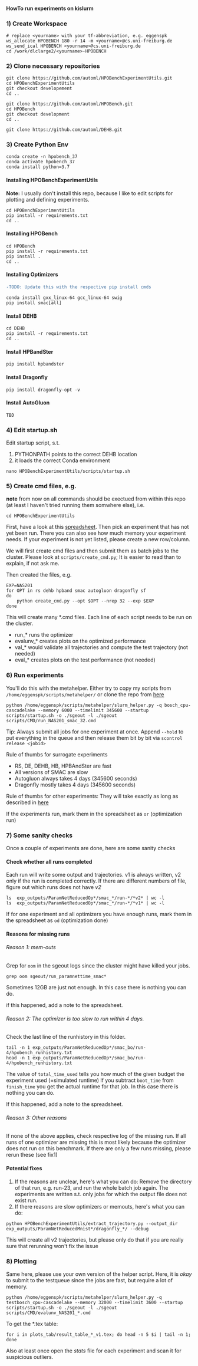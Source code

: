 #### HowTo run experiments on kislurm

### 1) Create Workspace

    # replace <yourname> with your tf-abbreviation, e.g. eggenspk
    ws_allocate HPOBENCH 180 -r 14 -m <yourname>@cs.uni-freiburg.de
    ws_send_ical HPOBENCH <yourname>@cs.uni-freiburg.de
    cd /work/dlclarge2/<yourname>-HPOBENCH

### 2) Clone necessary repositories

    git clone https://github.com/automl/HPOBenchExperimentUtils.git
    cd HPOBenchExperimentUtils
    git checkout developement
    cd ..

    git clone https://github.com/automl/HPOBench.git
    cd HPOBench
    git checkout development
    cd ..

    git clone https://github.com/automl/DEHB.git

### 3) Create Python Env

    conda create -n hpobench_37
    conda activate hpobench_37
    conda install python=3.7
    
#### Installing HPOBenchExperimentUtils    

**Note:** I usually don't install this repo, because I like to edit scripts for plotting and defining experiments.

    cd HPOBenchExperimentUtils
    pip install -r requirements.txt
    cd ..

#### Installing HPOBench

    cd HPOBench
    pip install -r requirements.txt
    pip install .
    cd ..

#### Installing Optimizers

```diff
-TODO: Update this with the respective pip install cmds
```

    conda install gxx_linux-64 gcc_linux-64 swig   
    pip install smac[all]

#### Install DEHB
    cd DEHB
    pip install -r requirements.txt 
    cd ..

#### Install HPBandSter
    pip install hpbandster

#### Install Dragonfly
    pip install dragonfly-opt -v

#### Install AutoGluon
    TBD

### 4) Edit startup.sh

 Edit startup script, s.t.
   1) PYTHONPATH points to the correct DEHB location
   2) it loads the correct Conda environment

    nano HPOBenchExperimentUtils/scripts/startup.sh 
    

### 5) Create cmd files, e.g.

**note** from now on all commands should be exectued from within this repo (at least I haven't tried running them somwhere else), i.e. 

    cd HPOBenchExperimentUtils

First, have a look at this [spreadsheet](https://docs.google.com/spreadsheets/d/1SYFAsL7bm9WhSHwdmdpxK4S7M8ASoAfl4TEA8AtrV4E/edit#gid=1492359258). Then pick an experiment that has not yet been run. There you can also see how much memory your experiment needs. If your experiment is not yet listed, please create a new row/column.

We will first create cmd files and then submit them as batch jobs to the cluster. Please look at `scripts/create_cmd.py`; It is easier to read than to explain, if not ask me.

Then created the files, e.g. 

    EXP=NAS201
    for OPT in rs dehb hpband smac autogluon dragonfly sf
    do
        python create_cmd.py --opt $OPT --nrep 32 --exp $EXP
    done

This will create many \*.cmd files. Each line of each script needs to be run on the cluster.

  * run_* runs the optimizer
  * evalunv_* creates plots on the optimized performance
  * val_* would validate all trajectories and compute the test trajectory (not needed)
  * eval_* creates plots on the test performance (not needed)

### 6) Run experiments

You'll do this with the metahelper. Either try to copy my scripts from `/home/eggenspk/scripts/metahelper/` or clone the repo from [here](https://github.com/automl/helper_scripts)

    python /home/eggenspk/scripts/metahelper/slurm_helper.py -q bosch_cpu-cascadelake --memory 6000 --timelimit 345600 --startup scripts/startup.sh -o ./sgeout -l ./sgeout scripts/CMD/run_NAS201_smac_32.cmd

Tip: Always submit all jobs for one experiment at once. Append `--hold` to put everything in the queue and then release them bit by bit via `scontrol release <jobid>`

Rule of thumbs for surrogate experiments

  * RS, DE, DEHB, HB, HPBAndSter are fast
  * All versions of SMAC are slow
  * Autogluon always takes 4 days (345600 seconds)
  * Dragonfly mostly takes 4 days (345600 seconds)

Rule of thumbs for other experiments: They will take exactly as long as described in [here](https://github.com/automl/HPOBenchExperimentUtils/blob/master/HPOBenchExperimentUtils/benchmark_settings.yaml)

If the experiments run, mark them in the spreadsheet as `or` (optimization run)

### 7) Some sanity checks

Once a couple of experiments are done, here are some sanity checks

#### Check whether all runs completed

Each run will write some output and trajectories. v1 is always written, v2 only if the run is completed correctly. If there are different numbers of file, figure out which runs does not have *v2*

    ls  exp_outputs/ParamNetReducedOp*/smac_*/run-*/*v2* | wc -l
    ls  exp_outputs/ParamNetReducedOp*/smac_*/run-*/*v1* | wc -l
    
If for one experiment and all optimizers you have enough runs, mark them in the spreadsheet as `od` (optimization done)

#### Reasons for missing runs

###### Reason 1: mem-outs

Grep for `oom` in the sgeout logs since the cluster might have killed your jobs.

    grep oom sgeout/run_paramnettime_smac*

Sometimes 12GB are just not enough. In this case there is nothing you can do. 

if this happened, add a note to the spreadsheet.

###### Reason 2: The optimizer is too slow to run within 4 days.

Check the last line of the runhistory in this folder. 

    tail -n 1 exp_outputs/ParamNetReducedOp*/smac_bo/run-4/hpobench_runhistory.txt 
    head -n 1 exp_outputs/ParamNetReducedOp*/smac_bo/run-4/hpobench_runhistory.txt 

The value of `total_time_used` tells you how much of the given budget the experiment used (=simulated runtime)
If you subtract `boot_time` from `finish_time` you get the actual runtime for that job. In this case there is nothing you can do. 

If this happened, add a note to the spreadsheet.

###### Reason 3: Other reasons
If none of the above applies, check respective log of the missing run. If all runs of one optimizer are missing this is most likely because the optimizer does not run on this benchmark. If there are only a few runs missing, please rerun these (see fix1)

#### Potential fixes

  1) If the reasons are unclear, here's what you can do: Remove the directory of that run, e.g. run-23, and run the whole batch job again. The experiments are written s.t. only jobs for which the output file does not exist run.
  2) If there reasons are slow optimizers or memouts, here's what you can do:

    python HPOBenchExperimentUtils/extract_trajectory.py --output_dir exp_outputs/ParamNetReducedMnist*/dragonfly_*/ --debug

This will create all v2 trajectories, but please only do that if you are really sure that rerunning won't fix the issue

### 8) Plotting

Same here, please use your own version of the helper script. Here, it is *okay* to submit to the testqueue since the jobs are fast, but require a lot of memory.

    python /home/eggenspk/scripts/metahelper/slurm_helper.py -q testbosch_cpu-cascadelake --memory 32000 --timelimit 3600 --startup scripts/startup.sh -o ./sgeout -l ./sgeout scripts/CMD/evalunv_NAS201_*.cmd

To get the *.tex table:

    for i in plots_tab/result_table_*_v1.tex; do head -n 5 $i | tail -n 1; done

Also at least once open the *stats* file for each experiment and scan it for suspicious outliers.
